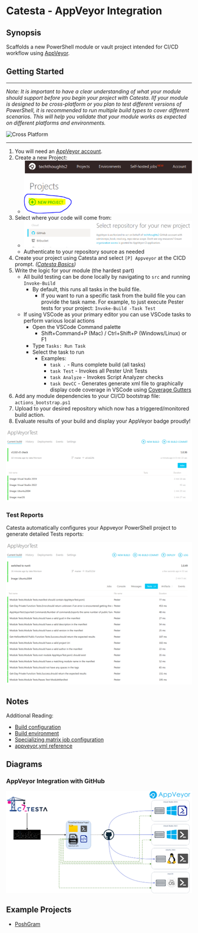 # Catesta - AppVeyor Integration

## Synopsis

Scaffolds a new PowerShell module or vault project intended for CI/CD workflow using [AppVeyor](https://www.appveyor.com/).

## Getting Started

-------------------

*Note: It is important to have a clear understanding of what your module should support before you begin your project with Catesta. IIf your module is designed to be cross-platform or you plan to test different versions of PowerShell, it is recommended to run multiple build types to cover different scenarios. This will help you validate that your module works as expected on different platforms and environments.*

![Cross Platform](https://img.shields.io/badge/Builds-Windows%20PowerShell%20%7C%20Windows%20pwsh%20%7C%20Linux%20%7C%20MacOS-lightgrey)

-------------------

1. You will need an [AppVeyor account](https://ci.appveyor.com/login).
1. Create a new Project:
    * ![AppVeyor New Project](../assets/AppVeyor/appveyor_new_project.PNG)
1. Select where your code will come from:
    * ![AppVeyor Repository Selection](../assets/AppVeyor/appveyor_select_code_source.PNG)
    * Authenticate to your repository source as needed
1. Create your project using Catesta and select `[P] Appveyor` at the CICD prompt. *([Catesta Basics](../Catesta-Basics.md))*
1. Write the logic for your module (the hardest part)
    * All build testing can be done locally by navigating to `src` and running `Invoke-Build`
        * By default, this runs all tasks in the build file.
            * If you want to run a specific task from the build file you can provide the task name. For example, to just execute Pester tests for your project: `Invoke-Build -Task Test`
    * If using VSCode as your primary editor you can use VSCode tasks to perform various local actions
        * Open the VSCode Command palette
            * Shift+Command+P (Mac) / Ctrl+Shift+P (Windows/Linux) or F1
        * Type `Tasks: Run Task`
        * Select the task to run
            * Examples:
                * `task .` - Runs complete build (all tasks)
                * `task Test` - Invokes all Pester Unit Tests
                * `task Analyze` - Invokes Script Analyzer checks
                * `task DevCC` - Generates generate xml file to graphically display code coverage in VSCode using [Coverage Gutters](https://marketplace.visualstudio.com/items?itemName=ryanluker.vscode-coverage-gutters)
1. Add any module dependencies to your CI/CD bootstrap file: `actions_bootstrap.ps1`
1. Upload to your desired repository which now has a triggered/monitored build action.
1. Evaluate results of your build and display your AppVeyor badge proudly!

![AppVeyor project created by Catesta](../assets/AppVeyor/appveyor_build_results.PNG)

### Test Reports

Catesta automatically configures your Appveyor PowerShell project to generate detailed Tests reports:

![Appveyor PowerShell project Test results](../assets/Appveyor/appveyor_tests_report.PNG)

## Notes

Additional Reading:

* [Build configuration](https://www.appveyor.com/docs/build-configuration/)
* [Build environment](https://www.appveyor.com/docs/build-environment/)
* [Specializing matrix job configuration](https://www.appveyor.com/docs/build-configuration/#specializing-matrix-job-configuration)
* [appveyor.yml reference](https://www.appveyor.com/docs/appveyor-yml/)

## Diagrams

### AppVeyor Integration with GitHub

![Catesta PowerShell AppVeyor Diagram](../assets/AppVeyor/catesta_appveyor_diagram.png)

## Example Projects

* [PoshGram](https://github.com/techthoughts2/PoshGram)
